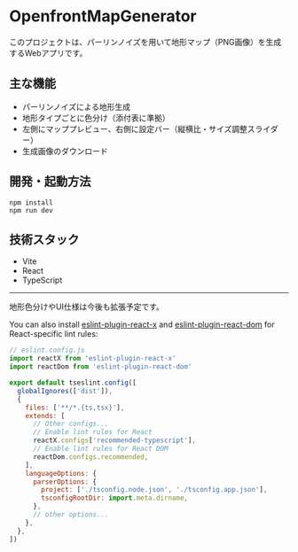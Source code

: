 # OpenfrontMapGenerator

このプロジェクトは、パーリンノイズを用いて地形マップ（PNG画像）を生成するWebアプリです。

## 主な機能
- パーリンノイズによる地形生成
- 地形タイプごとに色分け（添付表に準拠）
- 左側にマッププレビュー、右側に設定バー（縦横比・サイズ調整スライダー）
- 生成画像のダウンロード

## 開発・起動方法

```
npm install
npm run dev
```

## 技術スタック
- Vite
- React
- TypeScript

---

地形色分けやUI仕様は今後も拡張予定です。

You can also install [eslint-plugin-react-x](https://github.com/Rel1cx/eslint-react/tree/main/packages/plugins/eslint-plugin-react-x) and [eslint-plugin-react-dom](https://github.com/Rel1cx/eslint-react/tree/main/packages/plugins/eslint-plugin-react-dom) for React-specific lint rules:

```js
// eslint.config.js
import reactX from 'eslint-plugin-react-x'
import reactDom from 'eslint-plugin-react-dom'

export default tseslint.config([
  globalIgnores(['dist']),
  {
    files: ['**/*.{ts,tsx}'],
    extends: [
      // Other configs...
      // Enable lint rules for React
      reactX.configs['recommended-typescript'],
      // Enable lint rules for React DOM
      reactDom.configs.recommended,
    ],
    languageOptions: {
      parserOptions: {
        project: ['./tsconfig.node.json', './tsconfig.app.json'],
        tsconfigRootDir: import.meta.dirname,
      },
      // other options...
    },
  },
])
```
